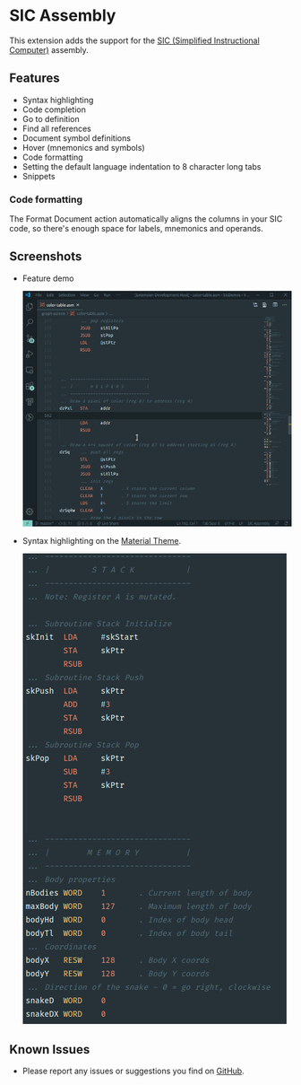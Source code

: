 # SIC Assembly

This extension adds the support for the [SIC (Simplified Instructional Computer)](https://en.wikipedia.org/wiki/Simplified_Instructional_Computer) assembly.

## Features

- Syntax highlighting
- Code completion
- Go to definition
- Find all references
- Document symbol definitions
- Hover (mnemonics and symbols)
- Code formatting
- Setting the default language indentation to 8 character long tabs
- Snippets

### Code formatting
The Format Document action automatically aligns the columns in your SIC code, so there's enough space for labels, mnemonics and operands.

## Screenshots
- Feature demo

    ![Feature demo](./images/sic-ext-demo.gif)


- Syntax highlighting on the [Material Theme]([https://link](https://marketplace.visualstudio.com/items?itemName=Equinusocio.vsc-material-theme)).

    ![Syntax highlighting example](./images/syntax_highlighting.png)

## Known Issues

- Please report any issues or suggestions you find on [GitHub](https://github.com/jakoberzar/vscode-sic-assembly/issues).